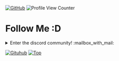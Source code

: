 [![GitHub](https://img.shields.io/github/followers/14Krayy?label=follow&style=social)](https://github.com/14Krayy) ![Profile View Counter](https://komarev.com/ghpvc/?username=14Krayy)

<h1> Follow Me :D</h1>
<details>
  <summary align="left">Enter the discord community! :mailbox_with_mail: </summary>
  <pre>
https://discord.gg/6asvMmVxcE
  </pre>
</details>

 [![Gituhub](https://github-readme-stats.vercel.app/api?username=14Krayy&show_icons=true&theme=dracula)](https://github.com/anuraghazra/github-readme-stats)
 [![Top](https://github-readme-stats.vercel.app/api/top-langs/?username=14Krayy&exclude_repo=eslint-config&theme=dracula)](https://github.com/anuraghazra/github-readme-stats)


